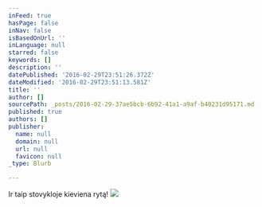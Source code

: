 ```yaml
---
inFeed: true
hasPage: false
inNav: false
isBasedOnUrl: ''
inLanguage: null
starred: false
keywords: []
description: ''
datePublished: '2016-02-29T23:51:26.372Z'
dateModified: '2016-02-29T23:51:13.581Z'
title: ''
author: []
sourcePath: _posts/2016-02-29-37ae5bcb-6b92-41a1-a9af-b40231d95171.md
published: true
authors: []
publisher:
  name: null
  domain: null
  url: null
  favicon: null
_type: Blurb

---
```

Ir taip stovykloje kieviena rytą!
![](https://s3-us-west-2.amazonaws.com/the-grid-img/p/e8c2cdcab68932209732b0c89b74d81728307b06.jpg)